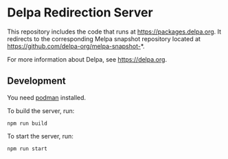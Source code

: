 # Delpa Redirection Server

This repository includes the code that runs at https://packages.delpa.org. It
redirects to the corresponding Melpa snapshot repository located at
https://github.com/delpa-org/melpa-snapshot-*.

For more information about Delpa, see https://delpa.org.

## Development

You need [podman][] installed.

To build the server, run:

    npm run build

To start the server, run:

    npm run start

[podman]: https://podman.io/
